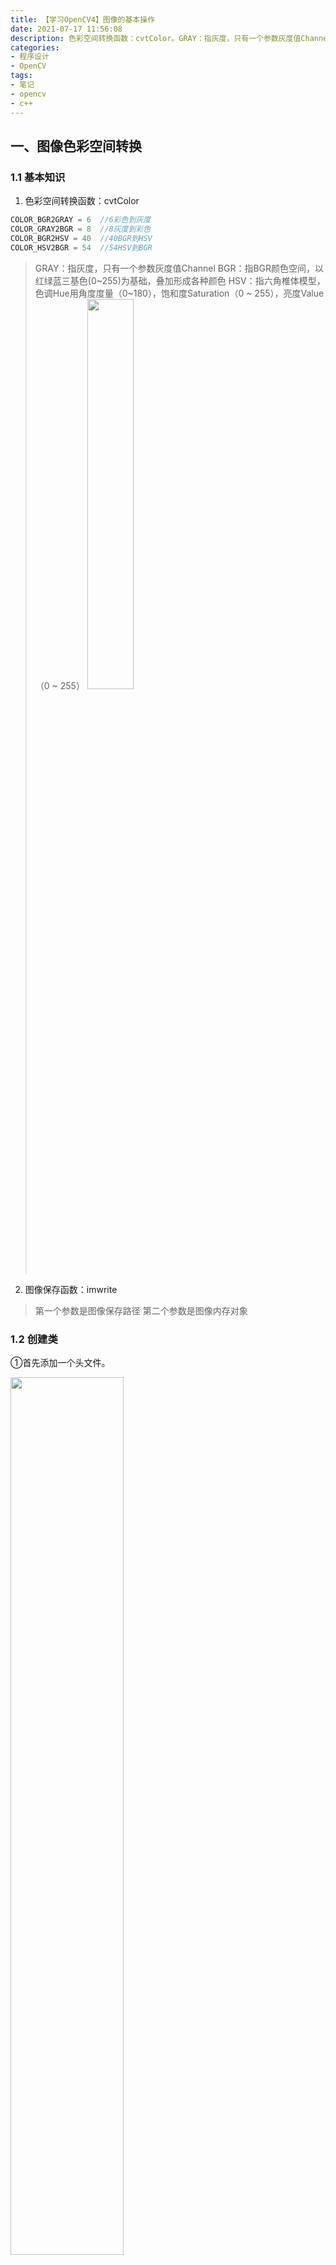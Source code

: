 ```yaml
---
title: 【学习OpenCV4】图像的基本操作
date: 2021-07-17 11:56:08
description: 色彩空间转换函数：cvtColor。GRAY：指灰度，只有一个参数灰度值Channel。BGR：指BGR颜色空间，以红绿蓝三基色(0~255)为基础，叠加形成各种颜色。HSV：指六角椎体模型，色调Hue用角度度量（0~180），饱和度Saturation（0 ~ 255），亮度Value（0 ~ 255）。
categories:
- 程序设计
- OpenCV
tags:
- 笔记
- opencv
- c++
---
```



## 一、图像色彩空间转换
### 1.1 基本知识
1. 色彩空间转换函数：cvtColor
```cpp
COLOR_BGR2GRAY = 6	//6彩色到灰度
COLOR_GRAY2BGR = 8	//8灰度到彩色
COLOR_BGR2HSV = 40	//40BGR到HSV
COLOR_HSV2BGR = 54	//54HSV到BGR
```
>GRAY：指灰度，只有一个参数灰度值Channel
>BGR：指BGR颜色空间，以红绿蓝三基色(0~255)为基础，叠加形成各种颜色
>HSV：指六角椎体模型，色调Hue用角度度量（0~180），饱和度Saturation（0 ~ 255），亮度Value（0 ~ 255）
><img src="https://img-blog.csdnimg.cn/20210717084729949.png?x-oss-process=image/watermark,type_ZmFuZ3poZW5naGVpdGk,shadow_10,text_SGFsZi1BIFN0dWRpbw==,size_16,color_FFFFFF,t_70#pic_center" width="40%">


2. 图像保存函数：imwrite
>第一个参数是图像保存路径
>第二个参数是图像内存对象

### 1.2 创建类
①首先添加一个头文件。

<img src="https://img-blog.csdnimg.cn/20210717085808806.png?x-oss-process=image/watermark,type_ZmFuZ3poZW5naGVpdGk,shadow_10,text_SGFsZi1BIFN0dWRpbw==,size_16,color_FFFFFF,t_70#pic_center" width="60%">

&emsp;&emsp;

<img src="https://img-blog.csdnimg.cn/2021071710584123.png?x-oss-process=image/watermark,type_ZmFuZ3poZW5naGVpdGk,shadow_10,text_SGFsZi1BIFN0dWRpbw==,size_16,color_FFFFFF,t_70#pic_center" width="80%">
&emsp;&emsp;

②头文件内定义一个MyDemo类，代码如下

```cpp
#pragma once

#include <opencv2/opencv.hpp>

using namespace cv;

class MyDemo {
public:
	void colorSpace_Demo(Mat &image);

};
```

③添加包含目录。首先在项目名称上**右键-属性**，打开属性页后，编辑**VC++目录->包含目录**这一项，新建项为头文件所在的目录如图。

<img src="https://img-blog.csdnimg.cn/20210717090541121.png?x-oss-process=image/watermark,type_ZmFuZ3poZW5naGVpdGk,shadow_10,text_SGFsZi1BIFN0dWRpbw==,size_16,color_FFFFFF,t_70#pic_center" width="60%">

&emsp;&emsp;

<img src="https://img-blog.csdnimg.cn/20210717090624883.png?x-oss-process=image/watermark,type_ZmFuZ3poZW5naGVpdGk,shadow_10,text_SGFsZi1BIFN0dWRpbw==,size_16,color_FFFFFF,t_70#pic_center" width="80%">

&emsp;&emsp;

<img src="https://img-blog.csdnimg.cn/20210717090745775.png?x-oss-process=image/watermark,type_ZmFuZ3poZW5naGVpdGk,shadow_10,text_SGFsZi1BIFN0dWRpbw==,size_16,color_FFFFFF,t_70#pic_center" width="80%">

&emsp;&emsp;

④创建一个cpp文件，实现刚才定义的类。

<img src="https://img-blog.csdnimg.cn/20210717090834711.png?x-oss-process=image/watermark,type_ZmFuZ3poZW5naGVpdGk,shadow_10,text_SGFsZi1BIFN0dWRpbw==,size_16,color_FFFFFF,t_70#pic_center" width="50%">


```cpp
#include <mydemo.h>

void MyDemo::colorSpace_Demo(Mat &image) {
	Mat gray, hsv;
	cvtColor(image, hsv, COLOR_BGR2HSV);
	cvtColor(image, gray, COLOR_BGR2GRAY);
	imshow("HSV Image", hsv);
	imshow("Gray Image", gray);
	imwrite("E:/Program/OpenCV/vcworkspaces/opencv_452/img/hsv.png", hsv);
	imwrite("E:/Program/OpenCV/vcworkspaces/opencv_452/img/gray.png", gray);
}
```

### 1.3 编写主函数
```cpp
#include <opencv2/opencv.hpp>
#include <iostream>
#include <mydemo.h>

using namespace cv;

int main(int argc, char** argv) {
	Mat src = imread("E:/Program/OpenCV/vcworkspaces/opencv_452/img/opencv.jpg");//自己找一张图片
	imshow("opencv.jpg", src);

	MyDemo demo;
	demo.colorSpace_Demo(src);

	waitKey(0);
	destroyAllWindows();;
	return 0;
}
```
### 1.4 测试结果

<img src="https://img-blog.csdnimg.cn/20210717100121460.png?x-oss-process=image/watermark,type_ZmFuZ3poZW5naGVpdGk,shadow_10,text_SGFsZi1BIFN0dWRpbw==,size_16,color_FFFFFF,t_70#pic_center" width="80%">

&emsp;&emsp;

>使用技巧：由于RGB三个参数仅代表颜色，HSV分别代表色调、饱和度、亮度。
>因此对于一个图片想要调整亮度，可以先转换到HSV色彩空间调节亮度，再返回RGB色彩空间即可。

## 二、图像对象的创建与复制
### 2.1 什么是Mat

>关于Mat的问题
>1. 如何操作读进来的图像
>2. 如何遍历访问图像的每个像素点
>3. 如何创建一个空图像

在OpenCV中Mat的数据分为两个部分，**头部和数据部分**。头部包括数据类型、通道数量。


### 2.2 创建空白图像
**创建图像的过程**
①所用函数
```cpp
Mat m_new = Mat::zeros(Size(8, 8),CV_8UC1);
Mat m_new = Mat::ones(Size(8, 8),CV_8UC1);
```
函数中的参数CV_8UC1，表示8位、unsigned char型、Channel通道数为1。

②添加头文件

接下来写demo尝试创建图像，在头文件内添加一行函数的声明。
```cpp
#pragma once

#include <opencv2/opencv.hpp>

using namespace cv;

class MyDemo {
public:
	void colorSpace_Demo(Mat& image);
	void matCreation_Demo();	//这一行是新加的
};
```
③实现创建图像的函数

在mydemo.cpp文件中添加以下代码实现此函数
```cpp
void MyDemo::matCreation_Demo() {

	//创建空白图像
	Mat m_new = Mat::zeros(Size(8, 8),CV_8UC1);
	std::cout << "width = " << m_new.cols << "\theight = " << m_new.rows << "\tchannels = " << m_new.channels() << std::endl;
	std::cout << m_new << std::endl;

}
```
④主函数调用并测试

```cpp
#include <opencv2/opencv.hpp>
#include <iostream>
#include <mydemo.h>

using namespace cv;

int main(int argc, char** argv) {

	MyDemo demo;
	demo.matCreation_Demo();

	waitKey(0);
	destroyAllWindows();;
	return 0;
}
```
输出结果如下图所示，是一个8x8的矩阵：
<img src="https://img-blog.csdnimg.cn/20210717112130660.png?x-oss-process=image/watermark,type_ZmFuZ3poZW5naGVpdGk,shadow_10,text_SGFsZi1BIFN0dWRpbw==,size_16,color_FFFFFF,t_70#pic_center" width="60%">

**注意事项：**
&emsp;&emsp;
如果将通道数改为3，也就是`Mat m_new = Mat::zeros(Size(8, 8),CV_8UC3);`，那么输出结果会变成8x24的矩阵，也就是每个像素点会有三个值：

<img src="https://img-blog.csdnimg.cn/20210717112233126.png?x-oss-process=image/watermark,type_ZmFuZ3poZW5naGVpdGk,shadow_10,text_SGFsZi1BIFN0dWRpbw==,size_16,color_FFFFFF,t_70#pic_center" width="100%">
&emsp;&emsp;

如果对三通道使用ones进行初始化，那么只会使每个像素点的第一个通道初始化为1，第二、第三通道仍然初始化为0.

<img src="https://img-blog.csdnimg.cn/2021071711305096.png?x-oss-process=image/watermark,type_ZmFuZ3poZW5naGVpdGk,shadow_10,text_SGFsZi1BIFN0dWRpbw==,size_16,color_FFFFFF,t_70#pic_center" width="100%">
&emsp;&emsp;

可以通过使用`Scalar`函数对图像所有像素点同时进行赋值。**Scalar的三个参数分别为B、G、R**
```cpp
void MyDemo::matCreation_Demo() {

	//创建空白图像
	Mat m_new = Mat::ones(Size(8, 8),CV_8UC3);
	m_new = Scalar(66, 66, 66);
	std::cout << m_new << std::endl;

}
```

<img src="https://img-blog.csdnimg.cn/20210717113957742.png?x-oss-process=image/watermark,type_ZmFuZ3poZW5naGVpdGk,shadow_10,text_SGFsZi1BIFN0dWRpbw==,size_16,color_FFFFFF,t_70#pic_center" width="100%">

&emsp;&emsp;

**图像在哪里**
刚才我们通过io输出，在控制台将图像的像素点值一个一个打印出来。我们当然也可以将它作为一个图像进行输出。只需要将cout换成imshow即可。
```cpp
void MyDemo::matCreation_Demo() {

	//创建空白图像
	Mat m_new = Mat::ones(Size(800, 600),CV_8UC3);
	m_new = Scalar(66, 66, 66);
	imshow("new image",m_new);

}
```

这就是我们生成出来的一个图像

<img src="https://img-blog.csdnimg.cn/20210717114528458.png?x-oss-process=image/watermark,type_ZmFuZ3poZW5naGVpdGk,shadow_10,text_SGFsZi1BIFN0dWRpbw==,size_16,color_FFFFFF,t_70#pic_center" width="60%">

### 2.3 图像的复制

对于Mat对象进行赋值操作时，只是相当于两个指针指向了同一块内存空间，只有进行**克隆和拷贝**操作时，才是真正的复制。

①克隆：clone
```cpp
m_clone = image.clone();
```

②拷贝：copyTo
```cpp
image.copyTo(m_copy);
```